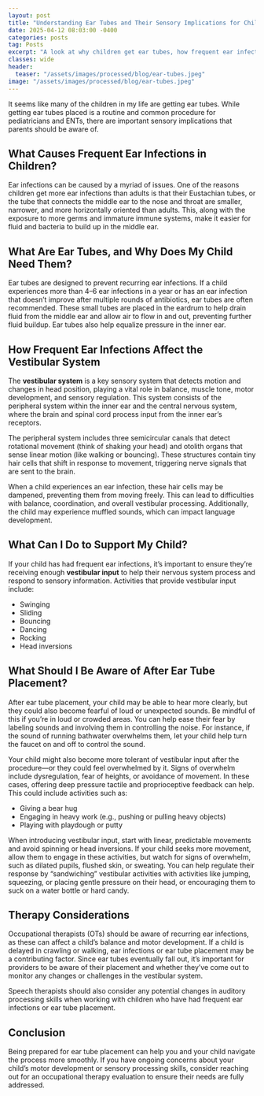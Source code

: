 ```yaml
---
layout: post
title: "Understanding Ear Tubes and Their Sensory Implications for Children"
date: 2025-04-12 08:03:00 -0400
categories: posts
tag: Posts
excerpt: "A look at why children get ear tubes, how frequent ear infections affect the vestibular system, and what sensory implications parents should be aware of post-procedure."
classes: wide
header:
  teaser: "/assets/images/processed/blog/ear-tubes.jpeg" 
image: "/assets/images/processed/blog/ear-tubes.jpeg" 
---
```


It seems like many of the children in my life are getting ear tubes. While getting ear tubes placed is a routine and common procedure for pediatricians and ENTs, there are important sensory implications that parents should be aware of.

## What Causes Frequent Ear Infections in Children?

Ear infections can be caused by a myriad of issues. One of the reasons children get more ear infections than adults is that their Eustachian tubes, or the tube that connects the middle ear to the nose and throat are smaller, narrower, and more horizontally oriented than adults. This, along with the exposure to more germs and immature immune systems, make it easier for fluid and bacteria to build up in the middle ear.

## What Are Ear Tubes, and Why Does My Child Need Them?

Ear tubes are designed to prevent recurring ear infections. If a child experiences more than 4–6 ear infections in a year or has an ear infection that doesn’t improve after multiple rounds of antibiotics, ear tubes are often recommended. These small tubes are placed in the eardrum to help drain fluid from the middle ear and allow air to flow in and out, preventing further fluid buildup. Ear tubes also help equalize pressure in the inner ear.

## How Frequent Ear Infections Affect the Vestibular System

The **vestibular system** is a key sensory system that detects motion and changes in head position, playing a vital role in balance, muscle tone, motor development, and sensory regulation. This system consists of the peripheral system within the inner ear and the central nervous system, where the brain and spinal cord process input from the inner ear’s receptors.

The peripheral system includes three semicircular canals that detect rotational movement (think of shaking your head) and otolith organs that sense linear motion (like walking or bouncing). These structures contain tiny hair cells that shift in response to movement, triggering nerve signals that are sent to the brain.

When a child experiences an ear infection, these hair cells may be dampened, preventing them from moving freely. This can lead to difficulties with balance, coordination, and overall vestibular processing. Additionally, the child may experience muffled sounds, which can impact language development.

## What Can I Do to Support My Child?

If your child has had frequent ear infections, it’s important to ensure they’re receiving enough **vestibular input** to help their nervous system process and respond to sensory information. Activities that provide vestibular input include:

* Swinging
* Sliding
* Bouncing
* Dancing
* Rocking
* Head inversions

## What Should I Be Aware of After Ear Tube Placement?

After ear tube placement, your child may be able to hear more clearly, but they could also become fearful of loud or unexpected sounds. Be mindful of this if you’re in loud or crowded areas. You can help ease their fear by labeling sounds and involving them in controlling the noise. For instance, if the sound of running bathwater overwhelms them, let your child help turn the faucet on and off to control the sound.

Your child might also become more tolerant of vestibular input after the procedure—or they could feel overwhelmed by it. Signs of overwhelm include dysregulation, fear of heights, or avoidance of movement. In these cases, offering deep pressure tactile and proprioceptive feedback can help. This could include activities such as:

* Giving a bear hug
* Engaging in heavy work (e.g., pushing or pulling heavy objects)
* Playing with playdough or putty

When introducing vestibular input, start with linear, predictable movements and avoid spinning or head inversions. If your child seeks more movement, allow them to engage in these activities, but watch for signs of overwhelm, such as dilated pupils, flushed skin, or sweating. You can help regulate their response by “sandwiching” vestibular activities with activities like jumping, squeezing, or placing gentle pressure on their head, or encouraging them to suck on a water bottle or hard candy.

## Therapy Considerations

Occupational therapists (OTs) should be aware of recurring ear infections, as these can affect a child’s balance and motor development. If a child is delayed in crawling or walking, ear infections or ear tube placement may be a contributing factor. Since ear tubes eventually fall out, it’s important for providers to be aware of their placement and whether they’ve come out to monitor any changes or challenges in the vestibular system.

Speech therapists should also consider any potential changes in auditory processing skills when working with children who have had frequent ear infections or ear tube placement.

## Conclusion

Being prepared for ear tube placement can help you and your child navigate the process more smoothly. If you have ongoing concerns about your child’s motor development or sensory processing skills, consider reaching out for an occupational therapy evaluation to ensure their needs are fully addressed.